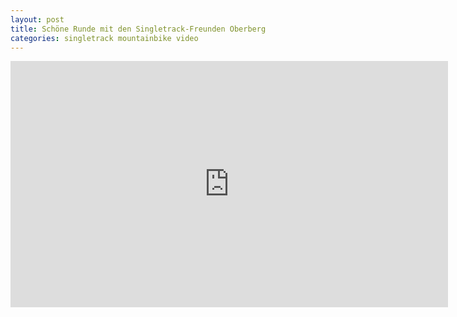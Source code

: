 ```yaml
---
layout: post
title: Schöne Runde mit den Singletrack-Freunden Oberberg
categories: singletrack mountainbike video
---
```


<div class="elastic-iframe"><iframe src="http://player.vimeo.com/video/50019985?title=0&amp;byline=0&amp;portrait=0" width="700" height="394" frameborder="0" webkitAllowFullScreen="webkitAllowFullScreen" allowFullScreen="allowFullScreen">&nbsp;</iframe></div>
